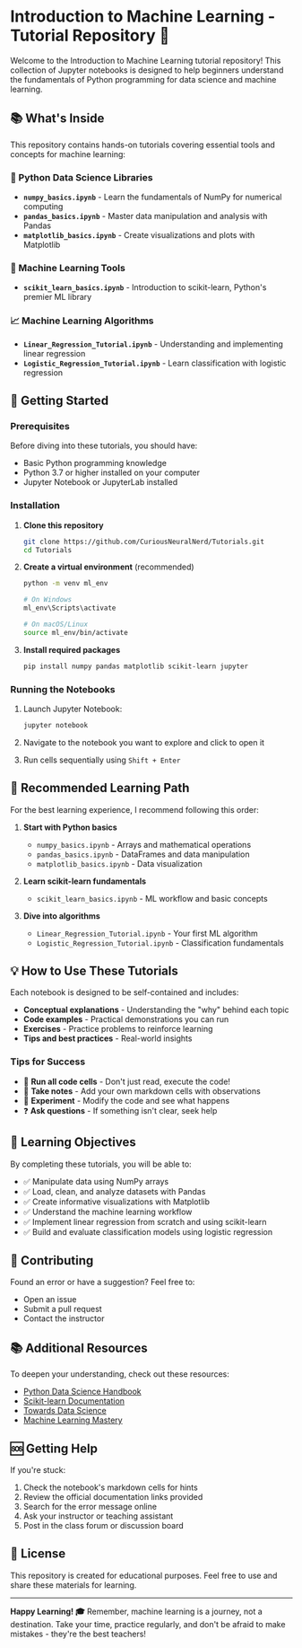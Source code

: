 # Introduction to Machine Learning - Tutorial Repository 🤖

Welcome to the Introduction to Machine Learning tutorial repository! This collection of Jupyter notebooks is designed to help beginners understand the fundamentals of Python programming for data science and machine learning.

## 📚 What's Inside

This repository contains hands-on tutorials covering essential tools and concepts for machine learning:

### 🐍 Python Data Science Libraries
- **`numpy_basics.ipynb`** - Learn the fundamentals of NumPy for numerical computing
- **`pandas_basics.ipynb`** - Master data manipulation and analysis with Pandas
- **`matplotlib_basics.ipynb`** - Create visualizations and plots with Matplotlib

### 🔧 Machine Learning Tools
- **`scikit_learn_basics.ipynb`** - Introduction to scikit-learn, Python's premier ML library

### 📈 Machine Learning Algorithms
- **`Linear_Regression_Tutorial.ipynb`** - Understanding and implementing linear regression
- **`Logistic_Regression_Tutorial.ipynb`** - Learn classification with logistic regression

## 🚀 Getting Started

### Prerequisites
Before diving into these tutorials, you should have:
- Basic Python programming knowledge
- Python 3.7 or higher installed on your computer
- Jupyter Notebook or JupyterLab installed

### Installation

1. **Clone this repository**
   ```bash
   git clone https://github.com/CuriousNeuralNerd/Tutorials.git
   cd Tutorials
   ```

2. **Create a virtual environment** (recommended)
   ```bash
   python -m venv ml_env
   
   # On Windows
   ml_env\Scripts\activate
   
   # On macOS/Linux
   source ml_env/bin/activate
   ```

3. **Install required packages**
   ```bash
   pip install numpy pandas matplotlib scikit-learn jupyter
   ```

### Running the Notebooks

1. Launch Jupyter Notebook:
   ```bash
   jupyter notebook
   ```

2. Navigate to the notebook you want to explore and click to open it

3. Run cells sequentially using `Shift + Enter`

## 📖 Recommended Learning Path

For the best learning experience, I recommend following this order:

1. **Start with Python basics**
   - `numpy_basics.ipynb` - Arrays and mathematical operations
   - `pandas_basics.ipynb` - DataFrames and data manipulation
   - `matplotlib_basics.ipynb` - Data visualization

2. **Learn scikit-learn fundamentals**
   - `scikit_learn_basics.ipynb` - ML workflow and basic concepts

3. **Dive into algorithms**
   - `Linear_Regression_Tutorial.ipynb` - Your first ML algorithm
   - `Logistic_Regression_Tutorial.ipynb` - Classification fundamentals

## 💡 How to Use These Tutorials

Each notebook is designed to be self-contained and includes:
- **Conceptual explanations** - Understanding the "why" behind each topic
- **Code examples** - Practical demonstrations you can run
- **Exercises** - Practice problems to reinforce learning
- **Tips and best practices** - Real-world insights

### Tips for Success
- 🔄 **Run all code cells** - Don't just read, execute the code!
- 📝 **Take notes** - Add your own markdown cells with observations
- 🧪 **Experiment** - Modify the code and see what happens
- ❓ **Ask questions** - If something isn't clear, seek help

## 🎯 Learning Objectives

By completing these tutorials, you will be able to:
- ✅ Manipulate data using NumPy arrays
- ✅ Load, clean, and analyze datasets with Pandas
- ✅ Create informative visualizations with Matplotlib
- ✅ Understand the machine learning workflow
- ✅ Implement linear regression from scratch and using scikit-learn
- ✅ Build and evaluate classification models using logistic regression

## 🤝 Contributing

Found an error or have a suggestion? Feel free to:
- Open an issue
- Submit a pull request
- Contact the instructor

## 📚 Additional Resources

To deepen your understanding, check out these resources:
- [Python Data Science Handbook](https://jakevdp.github.io/PythonDataScienceHandbook/)
- [Scikit-learn Documentation](https://scikit-learn.org/stable/)
- [Towards Data Science](https://towardsdatascience.com/)
- [Machine Learning Mastery](https://machinelearningmastery.com/)

## 🆘 Getting Help

If you're stuck:
1. Check the notebook's markdown cells for hints
2. Review the official documentation links provided
3. Search for the error message online
4. Ask your instructor or teaching assistant
5. Post in the class forum or discussion board

## 📜 License

This repository is created for educational purposes. Feel free to use and share these materials for learning.

---

**Happy Learning! 🎓** Remember, machine learning is a journey, not a destination. Take your time, practice regularly, and don't be afraid to make mistakes - they're the best teachers!
